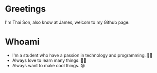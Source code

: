 # Greetings

I'm Thai Son, also know at James, welcom to my Github page.

# Whoami

- I'm a student who have a passion in technology and programming. 👨‍💻
- Always love to learn many things. 👨‍🎓
- Always want to make cool things. 😎
<!---
thaisonho/thaisonho is a ✨ special ✨ repository because its `README.md` (this file) appears on your GitHub profile.
You can click the Preview link to take a look at your changes.
--->
